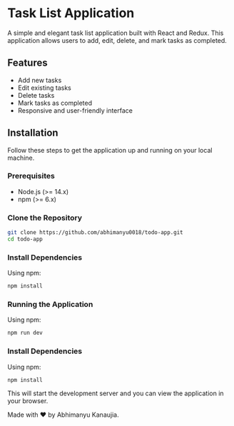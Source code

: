 # Task List Application

A simple and elegant task list application built with React and Redux. This application allows users to add, edit, delete, and mark tasks as completed.

## Features

- Add new tasks
- Edit existing tasks
- Delete tasks
- Mark tasks as completed
- Responsive and user-friendly interface

## Installation

Follow these steps to get the application up and running on your local machine.

### Prerequisites

- Node.js (>= 14.x)
- npm (>= 6.x)

### Clone the Repository

```bash
git clone https://github.com/abhimanyu0018/todo-app.git
cd todo-app
```
### Install Dependencies
Using npm:
```bash
npm install
```

### Running the Application
Using npm:
```bash
npm run dev
```

### Install Dependencies
Using npm:
```bash
npm install
```
This will start the development server and you can view the application in your browser.


Made with ❤️ by Abhimanyu Kanaujia.
